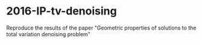# 2016-IP-tv-denoising
Reproduce the results of the paper "Geometric properties of solutions to the total variation denoising problem"
